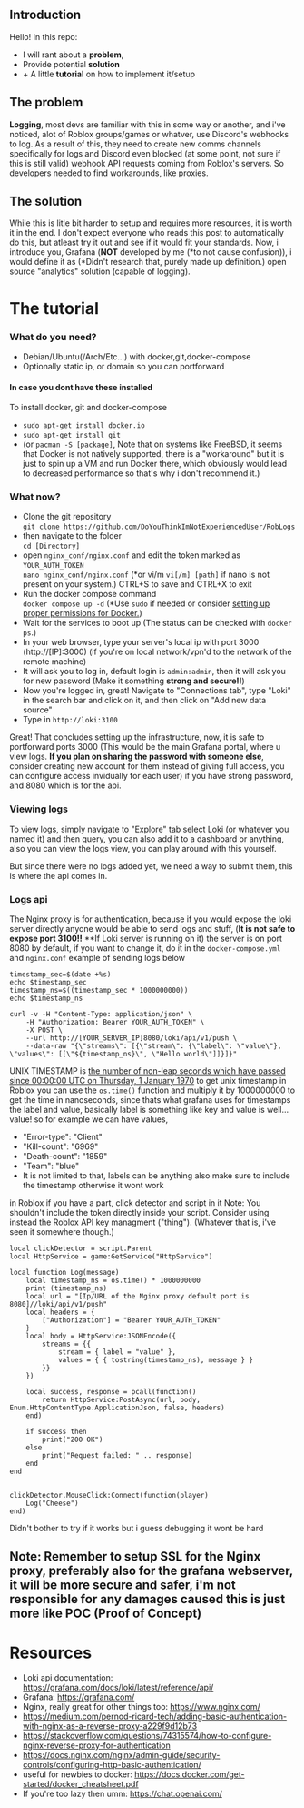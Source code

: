 ## Introduction
Hello!
In this repo: 
- I will rant about a **problem**,
- Provide potential **solution**
- \+ A little **tutorial** on how to implement it/setup

## The problem
**Logging**, most devs are familiar with this in some way or another, and i've noticed, alot of Roblox groups/games or whatver, use Discord's webhooks to log.
As a result of this, they need to create new comms channels specifically for logs and Discord even blocked (at some point, not sure if this is still valid) webhook API requests coming from Roblox's servers.
So developers needed to find workarounds, like proxies.

## The solution
While this is litle bit harder to setup and requires more resources, it is worth it in the end. I don't expect everyone who reads this post to automatically do this, but atleast try it out and see if it would fit your standards.
Now, i introduce you, Grafana (**NOT** developed by me (*to not cause confusion)), i would define it as (*Didn't research that, purely made up definition.) open source "analytics" solution (capable of logging). 

# The tutorial

### What do you need?
- Debian/Ubuntu(/Arch/Etc...) with docker,git,docker-compose
- Optionally static ip, or domain so you can portforward
#### In case you dont have these installed
To install docker, git and docker-compose
- `sudo apt-get install docker.io`
- `sudo apt-get install git`
- (or `pacman -S [package]`, Note that on systems like FreeBSD, it seems that Docker is not natively supported, there is a "workaround" but it is just to spin up a VM and run Docker there, which obviously would lead to decreased performance so that's why i don't recommend it.)

### What now?
- Clone the git repository <br>
`git clone https://github.com/DoYouThinkImNotExperiencedUser/RobLogs`
- then navigate to the folder <br>
`cd [Directory]` 
- open `nginx_conf/nginx.conf` and edit the token marked as `YOUR_AUTH_TOKEN` <br>
`nano nginx_conf/nginx.conf` (*or vi/m `vi[/m] [path]` if nano is not present on your system.)
CTRL+S to save and CTRL+X to exit
- Run the docker compose command <br>
`docker compose up -d` (*Use `sudo` if needed or consider [setting up proper permissions for Docker.](https://stackoverflow.com/questions/48957195/how-to-fix-docker-got-permission-denied-issue))
- Wait for the services to boot up (The status can be checked with `docker ps`.)
- In your web browser, type your server's local ip with port 3000 (http://[IP]:3000) (if you're on local network/vpn'd to the network of the remote machine)
- It will ask you to log in, default login is `admin:admin`, then it will ask you for new password (Make it something **strong and secure!!**)
- Now you're logged in, great! Navigate to "Connections tab", type "Loki" in the search bar and click on it, and then click on "Add new data source"
- Type in `http://loki:3100`

Great! That concludes setting up the infrastructure, now, it is safe to portforward ports 3000 (This would be the main Grafana portal, where u view logs. **If you plan on sharing the password with someone else**, consider creating new account for them instead of giving full access, you can configure access invidually for each user) if you have strong password, and 8080 which is for the api.

### Viewing logs
To view logs, simply navigate to "Explore" tab select Loki (or whatever you named it) and then query, you can also add it to a dashboard or anything, 
also you can view the logs view, you can play around with this yourself.

But since there were no logs added yet, we need a way to submit them, this is where the api comes in.
### Logs api
The Nginx proxy is for authentication, because if you would expose the loki server directly anyone would be able to send logs and stuff, (**It is not safe to expose port 3100!!** **If Loki server is running on it) the server is on port 8080 by default, if you want to change it, do it in the `docker-compose.yml` and `nginx.conf` example of sending logs below

```
timestamp_sec=$(date +%s)
echo $timestamp_sec
timestamp_ns=$((timestamp_sec * 1000000000))
echo $timestamp_ns

curl -v -H "Content-Type: application/json" \
    -H "Authorization: Bearer YOUR_AUTH_TOKEN" \
    -X POST \
    --url http://[YOUR_SERVER_IP]8080/loki/api/v1/push \
    --data-raw "{\"streams\": [{\"stream\": {\"label\": \"value\"}, \"values\": [[\"${timestamp_ns}\", \"Hello world\"]]}]}"
```

UNIX TIMESTAMP is [the number of non-leap seconds which have passed since 00:00:00 UTC on Thursday, 1 January 1970](https://en.wikipedia.org/wiki/Unix_time) to get unix timestamp in Roblox you can use the `os.time()` function and multiply it by 1000000000 to get the time in nanoseconds, since thats what grafana uses for timestamps
the label and value, basically label is something like key and value is well... value! so for example we can have values,
- "Error-type": "Client"
- "Kill-count": "6969"
- "Death-count": "1859"
- "Team": "blue"
- It is not limited to that, labels can be anything also make sure to include the timestamp otherwise it wont work

in Roblox if you have a part, click detector and script in it
Note: You shouldn't include the token directly inside your script. Consider using instead the Roblox API key managment ("thing"). (Whatever that is, i've seen it somewhere though.)
```
local clickDetector = script.Parent
local HttpService = game:GetService("HttpService")

local function Log(message)
	local timestamp_ns = os.time() * 1000000000
	print (timestamp_ns)
	local url = "[Ip/URL of the Nginx proxy default port is 8080]//loki/api/v1/push"
	local headers = {
		["Authorization"] = "Bearer YOUR_AUTH_TOKEN"
	}
	local body = HttpService:JSONEncode({
		streams = {{
			stream = { label = "value" },
			values = { { tostring(timestamp_ns), message } }
		}}
	})

	local success, response = pcall(function()
		return HttpService:PostAsync(url, body, Enum.HttpContentType.ApplicationJson, false, headers)
	end)

	if success then
		print("200 OK")
	else
		print("Request failed: " .. response)
	end
end


clickDetector.MouseClick:Connect(function(player)
	Log("Cheese")
end)
```
Didn't bother to try if it works but i guess debugging it wont be hard

## Note: Remember to setup SSL for the Nginx proxy, preferably also for the grafana webserver, it will be more secure and safer, i'm not responsible for any damages caused this is just more like POC (Proof of Concept)

# Resources
 - Loki api documentation: https://grafana.com/docs/loki/latest/reference/api/
 - Grafana: https://grafana.com/
 - Nginx, really great for other things too: https://www.nginx.com/
 - https://medium.com/pernod-ricard-tech/adding-basic-authentication-with-nginx-as-a-reverse-proxy-a229f9d12b73
 - https://stackoverflow.com/questions/74315574/how-to-configure-nginx-reverse-proxy-for-authentication
 - https://docs.nginx.com/nginx/admin-guide/security-controls/configuring-http-basic-authentication/
 - useful for newbies to docker: https://docs.docker.com/get-started/docker_cheatsheet.pdf
 - If you're too lazy then umm: https://chat.openai.com/
